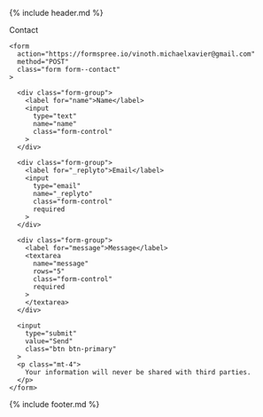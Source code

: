 {% include header.md %}

<div class="container mt-5">
  <div class="">
    <div class="prompt-header">
      Contact
    </div>

    <form
      action="https://formspree.io/vinoth.michaelxavier@gmail.com"
      method="POST"
      class="form form--contact"
    >

      <div class="form-group">
        <label for="name">Name</label>
        <input
          type="text"
          name="name"
          class="form-control"
        >
      </div>

      <div class="form-group">
        <label for="_replyto">Email</label>
        <input
          type="email"
          name="_replyto"
          class="form-control"
          required
        >
      </div>

      <div class="form-group">
        <label for="message">Message</label>
        <textarea
          name="message"
          rows="5"
          class="form-control"
          required
        >
        </textarea>
      </div>

      <input
        type="submit"
        value="Send"
        class="btn btn-primary"
      >
      <p class="mt-4">
        Your information will never be shared with third parties.
      </p>
    </form>
  </div>
</div>

{% include footer.md %}
